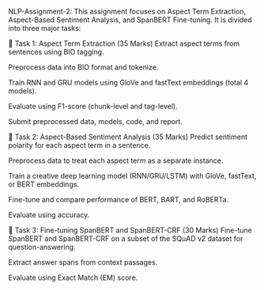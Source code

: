 




NLP-Assignment-2:
This assignment focuses on Aspect Term Extraction, Aspect-Based Sentiment Analysis, and SpanBERT Fine-tuning. It is divided into three major tasks:

🔹 Task 1: Aspect Term Extraction (35 Marks)
Extract aspect terms from sentences using BIO tagging.

Preprocess data into BIO format and tokenize.

Train RNN and GRU models using GloVe and fastText embeddings (total 4 models).

Evaluate using F1-score (chunk-level and tag-level).

Submit preprocessed data, models, code, and report.

🔹 Task 2: Aspect-Based Sentiment Analysis (35 Marks)
Predict sentiment polarity for each aspect term in a sentence.

Preprocess data to treat each aspect term as a separate instance.

Train a creative deep learning model (RNN/GRU/LSTM) with GloVe, fastText, or BERT embeddings.

Fine-tune and compare performance of BERT, BART, and RoBERTa.

Evaluate using accuracy.

🔹 Task 3: Fine-tuning SpanBERT and SpanBERT-CRF (30 Marks)
Fine-tune SpanBERT and SpanBERT-CRF on a subset of the SQuAD v2 dataset for question-answering.

Extract answer spans from context passages.

Evaluate using Exact Match (EM) score.

